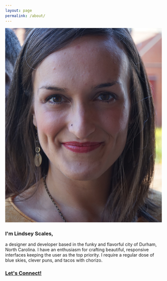 ```yaml
---
layout: page
permalink: /about/
---
```

<div class="view-wrapper view-wrapper--flex">
  <div class="grid>
    <div class="grid__row">
      <div class="grid__block">
        <img class="img--about" src="/images/LindseyScales.jpg" alt="Lindsey Scales" />
      </div>
      <div class="grid__block">
        <h3>I'm Lindsey Scales,</h3>
        <p>a designer and developer based in the funky and flavorful city of Durham, North Carolina. I have an enthusiasm for crafting beautiful, responsive interfaces keeping the user as the top priority. I require a regular dose of blue skies, clever puns, and tacos with chorizo.</p>
        <h3><a href="https://www.linkedin.com/in/lindsey-scales/">Let's Connect!</a></h3>
      </div>
    </div>
  </div>
</div>